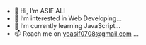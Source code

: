 - 👋 Hi, I’m ASIF ALI
- 👀 I’m interested in Web Developing...
- 🌱 I’m currently learning JavaScript...
- 📫 Reach me on yoasif0708@gmail.com  ...

<!---
asif-code/asif-code is a ✨ special ✨ repository because its `README.md` (this file) appears on your GitHub profile.
You can click the Preview link to take a look at your changes.
--->
